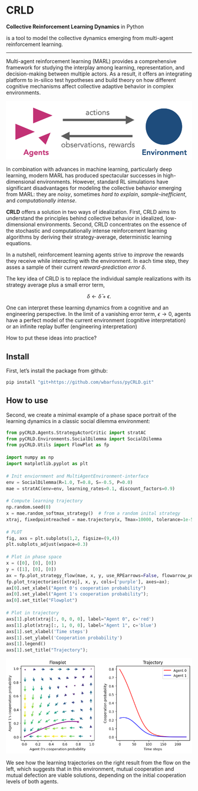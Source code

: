 # CRLD


<!-- WARNING: THIS FILE WAS AUTOGENERATED! DO NOT EDIT! -->

**Collective Reinforcement Learning Dynamics** in Python

is a tool to model the collective dynamics emerging from multi-agent
reinforcement learning.

------------------------------------------------------------------------

Multi-agent reinforcement learning (MARL) provides a comprehensive
framework for studying the interplay among learning, representation, and
decision-making between multiple actors. As a result, it offers an
integrating platform to in-silico test hypotheses and build theory on
how different cognitive mechanisms affect collective adaptive behavior
in complex environments.

![](0images/MAEi_core.png)

In combination with advances in machine learning, particularly deep
learning, modern MARL has produced spectacular successes in
high-dimensional environments. However, standard RL simulations have
significant disadvantages for modeling the collective behavior emerging
from MARL: they are *noisy*, sometimes *hard to explain*,
*sample-inefficient*, and *computationally intense*.

**CRLD** offers a solution in two ways of idealization. First, CRLD aims
to understand the principles behind collective behavior in idealized,
low-dimensional environments. Second, CRLD concentrates on the essence
of the stochastic and computationally intense reinforcement learning
algorithms by deriving their strategy-average, deterministic learning
equations.

In a nutshell, reinforcement learning agents strive to *improve* the
rewards they receive while inter*act*ing with the environment. In each
time step, they asses a sample of their current *reward-prediction
error* $\delta$.

The key idea of CRLD is to replace the individual sample realizations
with its strategy average plus a small error term,

$$
\delta \leftarrow \bar\delta + \epsilon.
$$

One can interpret these learning dynamics from a cognitive and an
engineering perspective. In the limit of a vanishing error term,
$\epsilon \rightarrow 0$, agents have a perfect model of the current
environment (cognitive interpretation) or an infinite replay buffer
(engineering interpretation)

How to put these ideas into practice?

## Install

First, let’s install the package from github:

``` sh
pip install "git+https://github.com/wbarfuss/pyCRLD.git"
```

## How to use

Second, we create a minimal example of a phase space portrait of the
learning dynamics in a classic social dilemma environment:

``` python
from pyCRLD.Agents.StrategyActorCritic import stratAC
from pyCRLD.Environments.SocialDilemma import SocialDilemma
from pyCRLD.Utils import FlowPlot as fp

import numpy as np
import matplotlib.pyplot as plt

# Init enviornment and MultiAgentEnvironment-interface
env = SocialDilemma(R=1.0, T=0.8, S=-0.5, P=0.0)
mae = stratAC(env=env, learning_rates=0.1, discount_factors=0.9)

# Compute learning trajectory 
np.random.seed(0)
x = mae.random_softmax_strategy()  # from a random inital strategy
xtraj, fixedpointreached = mae.trajectory(x, Tmax=10000, tolerance=1e-5)

# PLOT
fig, axs = plt.subplots(1,2, figsize=(9,4))
plt.subplots_adjust(wspace=0.3)

# Plot in phase space
x = ([0], [0], [0])
y = ([1], [0], [0])
ax = fp.plot_strategy_flow(mae, x, y, use_RPEarrows=False, flowarrow_points = np.linspace(0.01 ,0.99, 9), axes=[axs[0]])
fp.plot_trajectories([xtraj], x, y, cols=['purple'], axes=ax);
ax[0].set_xlabel("Agent 0's cooperation probability")
ax[0].set_ylabel("Agent 1's cooperation probability");
ax[0].set_title("Flowplot")

# Plot in trajectory
axs[1].plot(xtraj[:, 0, 0, 0], label="Agent 0", c='red')
axs[1].plot(xtraj[:, 1, 0, 0], label="Agent 1", c='blue')
axs[1].set_xlabel('Time steps')
axs[1].set_ylabel('Cooperation probability')
axs[1].legend()
axs[1].set_title("Trajectory");
```

![](index_files/figure-commonmark/cell-2-output-1.png)

We see how the learning trajectories on the right result from the flow
on the left, which suggests that in this environment, mutual cooperation
and mutual defection are viable solutions, depending on the initial
cooperation levels of both agents.
